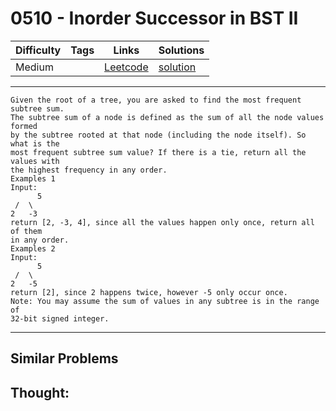 # 0510 - Inorder Successor in BST II

Difficulty  | Tags | Links | Solutions
----------- | ---- | ----- | -----
Medium |  | [Leetcode](https://leetcode.com/problems/inorder-successor-in-bst-ii) | [solution](https://leetcode.com/problems/inorder-successor-in-bst-ii/solution/)


-----------

```
Given the root of a tree, you are asked to find the most frequent subtree sum.
The subtree sum of a node is defined as the sum of all the node values formed
by the subtree rooted at that node (including the node itself). So what is the
most frequent subtree sum value? If there is a tie, return all the values with
the highest frequency in any order.
Examples 1
Input:
      5
 /  \
2   -3
return [2, -3, 4], since all the values happen only once, return all of them
in any order.
Examples 2
Input:
      5
 /  \
2   -5
return [2], since 2 happens twice, however -5 only occur once.
Note: You may assume the sum of values in any subtree is in the range of
32-bit signed integer.
```

-----------


## Similar Problems




## Thought:
